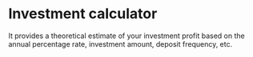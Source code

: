 # Investment calculator

It provides a theoretical estimate of your investment profit based on the annual percentage rate, investment amount, deposit frequency, etc.
